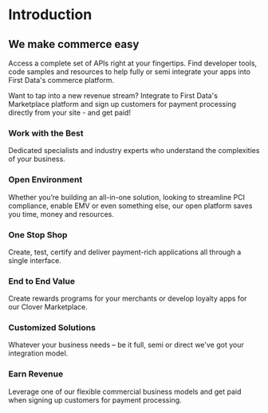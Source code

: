 # Introduction

## We make commerce easy

Access a complete set of APIs right at your fingertips. Find developer tools, code samples and resources to help fully or semi integrate your apps into First Data's commerce platform.

Want to tap into a new revenue stream? Integrate to First Data's Marketplace platform and sign up customers for payment processing directly from your site - and get paid!

### Work with the Best

Dedicated specialists and industry experts who understand the complexities of your business.

### Open Environment

Whether you’re building an all-in-one solution, looking to streamline PCI compliance, enable EMV or even something else, our open platform saves you time, money and resources.

### One Stop Shop

Create, test, certify and deliver payment-rich applications all through a single interface.

### End to End Value

Create rewards programs for your merchants or develop loyalty apps for our Clover Marketplace.

### Customized Solutions 

Whatever your business needs – be it full, semi or direct we've got your integration model.

### Earn Revenue

Leverage one of our flexible commercial business models and get paid when signing up customers for payment processing.

